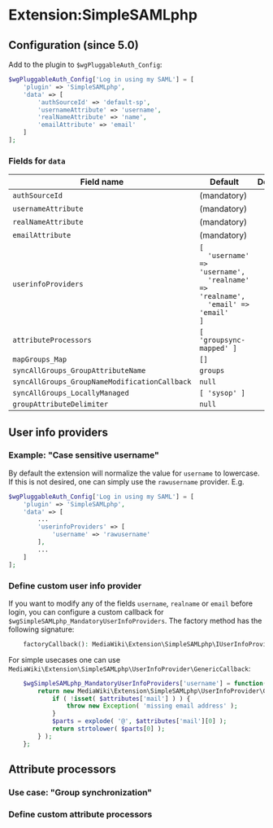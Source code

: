 # Extension:SimpleSAMLphp

## Configuration (since 5.0)

Add to the plugin to `$wgPluggableAuth_Config`:

```php
$wgPluggableAuth_Config['Log in using my SAML'] = [
	'plugin' => 'SimpleSAMLphp',
	'data' => [
		'authSourceId' => 'default-sp',
		'usernameAttribute' => 'username',
		'realNameAttribute' => 'name',
		'emailAttribute' => 'email'
	]
];
```

### Fields for `data`
| Field name                                    | Default       | Description                      |
| --------------------------------------------- | ------------- | ---------------------------------|
| `authSourceId`                                | (mandatory)   | 
| `usernameAttribute`                           | (mandatory)   |
| `realNameAttribute`                           | (mandatory)   |
| `emailAttribute`                              | (mandatory)   |
| `userinfoProviders`                           | <code>[<br>&nbsp;&nbsp;'username' => 'username',<br>&nbsp;&nbsp;'realname' => 'realname',<br>&nbsp;&nbsp;'email' => 'email'<br>]</code> |
| `attributeProcessors`                         | `[ 'groupsync-mapped' ]`
| `mapGroups_Map`                               | `[]`          |
| `syncAllGroups_GroupAttributeName`            | `groups`      |
| `syncAllGroups_GroupNameModificationCallback` | `null`        |
| `syncAllGroups_LocallyManaged`                | `[ 'sysop' ]` |
| `groupAttributeDelimiter`                     | `null`

## User info providers

### Example: "Case sensitive username"

By default the extension will normalize the value for `username` to lowercase. If this is not desired, one can simply use the `rawusername` provider. E.g.

```php
$wgPluggableAuth_Config['Log in using my SAML'] = [
	'plugin' => 'SimpleSAMLphp',
	'data' => [
		...
		'userinfoProviders' => [
			'username' => 'rawusername'
		],
		...
	]
];
```

### Define custom user info provider

If you want to modify any of the fields `username`, `realname` or `email` before login, you can
configure a custom callback for `$wgSimpleSAMLphp_MandatoryUserInfoProviders`. The factory
method has the following signature:

```php
    factoryCallback(): MediaWiki\Extension\SimpleSAMLphp\IUserInfoProvider
```

For simple usecases one can use `MediaWiki\Extension\SimpleSAMLphp\UserInfoProvider\GenericCallback`:

```php
    $wgSimpleSAMLphp_MandatoryUserInfoProviders['username'] = function() {
        return new MediaWiki\Extension\SimpleSAMLphp\UserInfoProvider\GenericCallback( function( $attributes, $config ) {
            if ( !isset( $attributes['mail'] ) ) {
                throw new Exception( 'missing email address' );
            }
            $parts = explode( '@', $attributes['mail'][0] );
            return strtolower( $parts[0] );
        } );
    };
```

## Attribute processors

### Use case: "Group synchronization"

### Define custom attribute processors